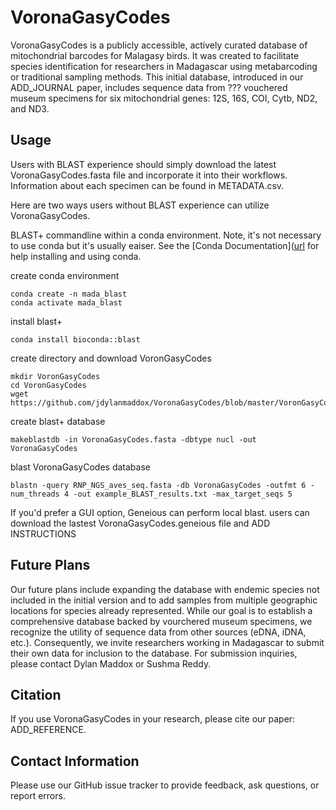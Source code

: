 # VoronaGasyCodes
VoronaGasyCodes is a publicly accessible, actively curated database of mitochondrial barcodes for Malagasy birds. It was created to facilitate species identification for researchers in Madagascar using metabarcoding or traditional sampling methods. This initial database, introduced in our ADD_JOURNAL paper, includes sequence data from ??? vouchered museum specimens for six mitochondrial genes: 12S, 16S, COI, Cytb, ND2, and ND3. 

## Usage
Users with BLAST experience should simply download the latest VoronaGasyCodes.fasta file and incorporate it into their workflows. Information about each specimen can be found in  METADATA.csv.

Here are two ways users without BLAST experience can utilize VoronaGasyCodes.

BLAST+ commandline within a conda environment. Note, it's not necessary to use conda but it's usually eaiser. See the [Conda Documentation]([url](https://conda.io/projects/conda/en/latest/index.html) for help installing and using conda.  

create conda environment
```
conda create -n mada_blast
conda activate mada_blast
```
install blast+
```
conda install bioconda::blast
```
create directory and download VoronGasyCodes
```
mkdir VoronGasyCodes
cd VoronGasyCodes
wget https://github.com/jdylanmaddox/VoronaGasyCodes/blob/master/VoronGasyCodes.fasta
```
create blast+ database
```
makeblastdb -in VoronaGasyCodes.fasta -dbtype nucl -out VoronaGasyCodes
```

blast VoronaGasyCodes database
```
blastn -query RNP_NGS_aves_seq.fasta -db VoronaGasyCodes -outfmt 6 -num_threads 4 -out example_BLAST_results.txt -max_target_seqs 5 
```

If you'd prefer a GUI option, Geneious can perform local blast. users can download the lastest VoronaGasyCodes.geneious file and ADD INSTRUCTIONS


## Future Plans
Our future plans include expanding the database with endemic species not included in the initial version and to add samples from multiple geographic locations for species already represented. While our goal is to establish a comprehensive database backed by vourchered museum specimens, we recognize the utility of sequence data from other sources (eDNA, iDNA, etc.). Consequently, we invite researchers working in Madagascar to submit their own data for inclusion to the database. For submission inquiries, please contact Dylan Maddox or Sushma Reddy.

## Citation
If you use VoronaGasyCodes in your research, please cite our paper: ADD_REFERENCE.

## Contact Information
Please use our GitHub issue tracker to provide feedback, ask questions, or report errors.
